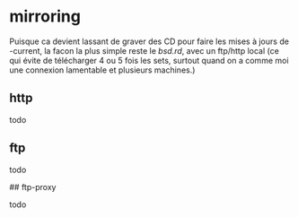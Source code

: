 # mirroring

Puisque ca devient lassant de graver des CD pour faire les mises à jours de
-current, la facon la plus simple reste le _bsd.rd_, avec un ftp/http
local (ce qui évite de télécharger 4 ou 5 fois les sets, surtout quand on a
comme moi une connexion lamentable et plusieurs machines.)



## http

todo



## ftp

todo



## ftp-proxy

todo
